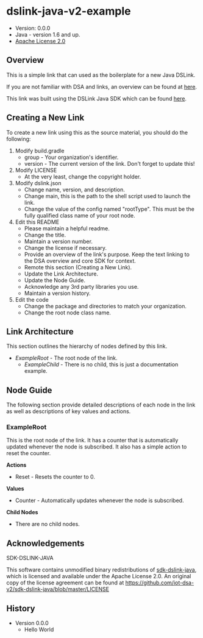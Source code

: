 # dslink-java-v2-example

* Version: 0.0.0
* Java - version 1.6 and up.
* [Apache License 2.0](http://www.apache.org/licenses/LICENSE-2.0)


## Overview

This is a simple link that can used as the boilerplate for a new Java DSLink.

If you are not familiar with DSA and links, an overview can be found at
[here](http://iot-dsa.org/get-started/how-dsa-works).

This link was built using the DSLink Java SDK which can be found
[here](https://github.com/iot-dsa-v2/sdk-dslink-java).


## Creating a New Link

To create a new link using this as the source material, you should do the following:

1. Modify build.gradle
    - group - Your organization's identifier.
    - version - The current version of the link.  Don't forget to update this!
2. Modify LICENSE
    - At the very least, change the copyright holder.
3. Modify dslink.json
    - Change name, version, and description.
    - Change main, this is the path to the shell script used to launch the link.
    - Change the value of the config named "rootType". This must be the fully qualified class name 
      of your root node.
4. Edit this README
    - Please maintain a helpful readme.
    - Change the title.
    - Maintain a version number.
    - Change the license if necessary.
    - Provide an overview of the link's purpose.  Keep the text linking to the DSA overview
      and core SDK for context.
    - Remote this section (Creating a New Link).
    - Update the Link Architecture.
    - Update the Node Guide.
    - Acknowledge any 3rd party libraries you use.
    - Maintain a version history.
5. Edit the code
    - Change the package and directories to match your organization.
    - Change the root node class name.


## Link Architecture

This section outlines the hierarchy of nodes defined by this link.

- _ExampleRoot_ - The root node of the link.
  - _ExampleChild_ - There is no child, this is just a documentation example.


## Node Guide

The following section provide detailed descriptions of each node in the link as well as
descriptions of key values and actions.


### ExampleRoot

This is the root node of the link.  It has a counter that is automatically updated
whenever the node is subscribed.  It also has a simple action to reset the counter.

**Actions**
- Reset - Resets the counter to 0.

**Values**
- Counter - Automatically updates whenever the node is subscribed.

**Child Nodes**
- There are no child nodes.


## Acknowledgements

SDK-DSLINK-JAVA

This software contains unmodified binary redistributions of 
[sdk-dslink-java](https://github.com/iot-dsa-v2/sdk-dslink-java), which is licensed 
and available under the Apache License 2.0. An original copy of the license agreement can be found 
at https://github.com/iot-dsa-v2/sdk-dslink-java/blob/master/LICENSE

## History

* Version 0.0.0
  - Hello World

